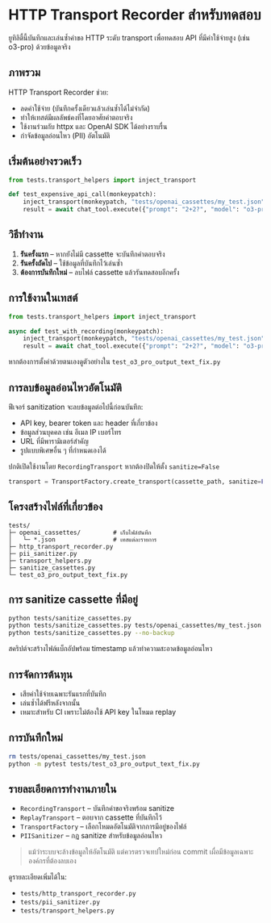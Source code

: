 # HTTP Transport Recorder สำหรับทดสอบ

ยูทิลิตี้นี้บันทึกและเล่นซ้ำคำขอ HTTP ระดับ transport เพื่อทดสอบ API ที่มีค่าใช้จ่ายสูง (เช่น o3-pro) ด้วยข้อมูลจริง

## ภาพรวม

HTTP Transport Recorder ช่วย:
- ลดค่าใช้จ่าย (บันทึกครั้งเดียวแล้วเล่นซ้ำได้ไม่จำกัด)
- ทำให้เทสต์มีผลลัพธ์คงที่โดยอาศัยคำตอบจริง
- ใช้งานร่วมกับ httpx และ OpenAI SDK ได้อย่างราบรื่น
- กำจัดข้อมูลอ่อนไหว (PII) อัตโนมัติ

## เริ่มต้นอย่างรวดเร็ว

```python
from tests.transport_helpers import inject_transport

def test_expensive_api_call(monkeypatch):
    inject_transport(monkeypatch, "tests/openai_cassettes/my_test.json")
    result = await chat_tool.execute({"prompt": "2+2?", "model": "o3-pro"})
```

## วิธีทำงาน

1. **รันครั้งแรก** – หากยังไม่มี cassette จะบันทึกคำตอบจริง
2. **รันครั้งถัดไป** – ใช้ข้อมูลที่บันทึกไว้เล่นซ้ำ
3. **ต้องการบันทึกใหม่** – ลบไฟล์ cassette แล้วรันทดสอบอีกครั้ง

## การใช้งานในเทสต์

```python
from tests.transport_helpers import inject_transport

async def test_with_recording(monkeypatch):
    inject_transport(monkeypatch, "tests/openai_cassettes/my_test.json")
    result = await chat_tool.execute({"prompt": "2+2?", "model": "o3-pro"})
```

หากต้องการตั้งค่าด้วยตนเองดูตัวอย่างใน `test_o3_pro_output_text_fix.py`

## การลบข้อมูลอ่อนไหวอัตโนมัติ

ฟีเจอร์ sanitization จะลบข้อมูลต่อไปนี้ก่อนบันทึก:
- API key, bearer token และ header ที่เกี่ยวข้อง
- ข้อมูลส่วนบุคคล เช่น อีเมล IP เบอร์โทร
- URL ที่มีพารามิเตอร์สำคัญ
- รูปแบบพิเศษอื่น ๆ ที่กำหนดเองได้

ปกติเปิดใช้งานโดย `RecordingTransport` หากต้องปิดให้ตั้ง `sanitize=False`

```python
transport = TransportFactory.create_transport(cassette_path, sanitize=False)
```

## โครงสร้างไฟล์ที่เกี่ยวข้อง

```
tests/
├─ openai_cassettes/         # เก็บไฟล์บันทึก
│   └─ *.json                # เทสแต่ละรายการ
├─ http_transport_recorder.py
├─ pii_sanitizer.py
├─ transport_helpers.py
├─ sanitize_cassettes.py
└─ test_o3_pro_output_text_fix.py
```

## การ sanitize cassette ที่มีอยู่

```bash
python tests/sanitize_cassettes.py
python tests/sanitize_cassettes.py tests/openai_cassettes/my_test.json
python tests/sanitize_cassettes.py --no-backup
```

สคริปต์จะสร้างไฟล์แบ็กอัปพร้อม timestamp แล้วทำความสะอาดข้อมูลอ่อนไหว

## การจัดการต้นทุน

- เสียค่าใช้จ่ายเฉพาะรันแรกที่บันทึก
- เล่นซ้ำได้ฟรีหลังจากนั้น
- เหมาะสำหรับ CI เพราะไม่ต้องใช้ API key ในโหมด replay

## การบันทึกใหม่

```bash
rm tests/openai_cassettes/my_test.json
python -m pytest tests/test_o3_pro_output_text_fix.py
```

## รายละเอียดการทำงานภายใน

- `RecordingTransport` – บันทึกคำขอจริงพร้อม sanitize
- `ReplayTransport` – ตอบจาก cassette ที่บันทึกไว้
- `TransportFactory` – เลือกโหมดอัตโนมัติจากการมีอยู่ของไฟล์
- `PIISanitizer` – กฎ sanitize สำหรับข้อมูลอ่อนไหว

> แม้ว่าระบบจะล้างข้อมูลให้อัตโนมัติ แต่ควรตรวจเทปใหม่ก่อน commit เผื่อมีข้อมูลเฉพาะองค์กรที่ต้องลบเอง

ดูรายละเอียดเพิ่มได้ใน:
- `tests/http_transport_recorder.py`
- `tests/pii_sanitizer.py`
- `tests/transport_helpers.py`